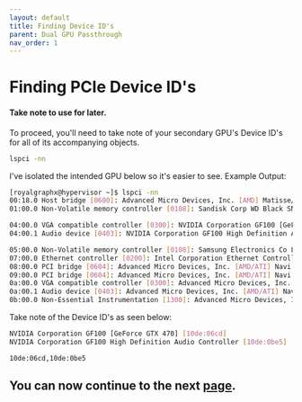 ```yaml
---
layout: default
title: Finding Device ID's
parent: Dual GPU Passthrough
nav_order: 1
---
```


# Finding PCIe Device ID's
#### Take note to use for later.

To proceed, you'll need to take note of your secondary GPU's Device ID's for all of its accompanying objects.

```bash
lspci -nn
```

I've isolated the intended GPU below so it's easier to see.
Example Output:

```bash
[royalgraphx@hypervisor ~]$ lspci -nn
00:18.0 Host bridge [0600]: Advanced Micro Devices, Inc. [AMD] Matisse/Vermeer Data Fabric: Device 18h; Function 0 [1022:1440]
01:00.0 Non-Volatile memory controller [0108]: Sandisk Corp WD Black SN750 / PC SN730 / Red SN700 NVMe SSD [15b7:5006]

04:00.0 VGA compatible controller [0300]: NVIDIA Corporation GF100 [GeForce GTX 470] [10de:06cd] (rev a3)
04:00.1 Audio device [0403]: NVIDIA Corporation GF100 High Definition Audio Controller [10de:0be5] (rev a1)

05:00.0 Non-Volatile memory controller [0108]: Samsung Electronics Co Ltd NVMe SSD Controller 980 [144d:a809]
07:00.0 Ethernet controller [0200]: Intel Corporation Ethernet Controller I225-V [8086:15f3] (rev 02)
08:00.0 PCI bridge [0604]: Advanced Micro Devices, Inc. [AMD/ATI] Navi 10 XL Upstream Port of PCI Express Switch [1002:1478] (rev c7)
09:00.0 PCI bridge [0604]: Advanced Micro Devices, Inc. [AMD/ATI] Navi 10 XL Downstream Port of PCI Express Switch [1002:1479]
0a:00.0 VGA compatible controller [0300]: Advanced Micro Devices, Inc. [AMD/ATI] Navi 23 [Radeon RX 6600/6600 XT/6600M] [1002:73ff] (rev c7)
0a:00.1 Audio device [0403]: Advanced Micro Devices, Inc. [AMD/ATI] Navi 21/23 HDMI/DP Audio Controller [1002:ab28]
0b:00.0 Non-Essential Instrumentation [1300]: Advanced Micro Devices, Inc. [AMD] Starship/Matisse PCIe Dummy Function [1022:148a]
```

Take note of the Device ID's as seen below:


```bash
NVIDIA Corporation GF100 [GeForce GTX 470] [10de:06cd]
NVIDIA Corporation GF100 High Definition Audio Controller [10de:0be5]
```

```
10de:06cd,10de:0be5
```

## You can now continue to the next <a href="../02-KernelParameters/index">page</a>.